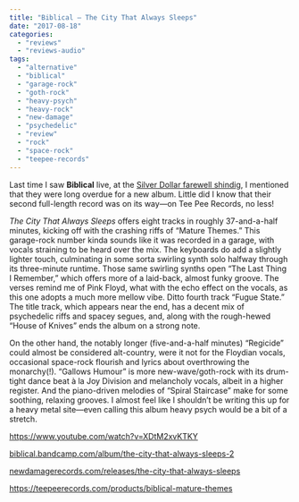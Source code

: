 ```yaml
---
title: "Biblical – The City That Always Sleeps"
date: "2017-08-18"
categories: 
  - "reviews"
  - "reviews-audio"
tags: 
  - "alternative"
  - "biblical"
  - "garage-rock"
  - "goth-rock"
  - "heavy-psych"
  - "heavy-rock"
  - "new-damage"
  - "psychedelic"
  - "review"
  - "rock"
  - "space-rock"
  - "teepee-records"
---
```


Last time I saw **Biblical** live, at the [Silver Dollar farewell shindig](https://hellbound.ca/2017/04/amateur-concert-photography-hour-blood-ceremonybiblical-silver-dollar-room-april-29-2017/), I mentioned that they were long overdue for a new album. Little did I know that their second full-length record was on its way—on Tee Pee Records, no less!

_The City That Always Sleeps_ offers eight tracks in roughly 37-and-a-half minutes, kicking off with the crashing riffs of “Mature Themes.” This garage-rock number kinda sounds like it was recorded in a garage, with vocals straining to be heard over the mix. The keyboards do add a slightly lighter touch, culminating in some sorta swirling synth solo halfway through its three-minute runtime. Those same swirling synths open “The Last Thing I Remember,” which offers more of a laid-back, almost funky groove. The verses remind me of Pink Floyd, what with the echo effect on the vocals, as this one adopts a much more mellow vibe. Ditto fourth track “Fugue State.” The title track, which appears near the end, has a decent mix of psychedelic riffs and spacey segues, and, along with the rough-hewed “House of Knives” ends the album on a strong note.

On the other hand, the notably longer (five-and-a-half minutes) “Regicide” could almost be considered alt-country, were it not for the Floydian vocals, occasional space-rock flourish and lyrics about overthrowing the monarchy(!). “Gallows Humour” is more new-wave/goth-rock with its drum-tight dance beat à la Joy Division and melancholy vocals, albeit in a higher register. And the piano-driven melodies of “Spiral Staircase” make for some soothing, relaxing grooves. I almost feel like I shouldn’t be writing this up for a heavy metal site—even calling this album heavy psych would be a bit of a stretch.

https://www.youtube.com/watch?v=XDtM2xvKTKY

[biblical.bandcamp.com/album/the-city-that-always-sleeps-2](https://biblical.bandcamp.com/album/the-city-that-always-sleeps-2)

[newdamagerecords.com/releases/the-city-that-always-sleeps](http://newdamagerecords.com/releases/the-city-that-always-sleeps/)

https://teepeerecords.com/products/biblical-mature-themes
